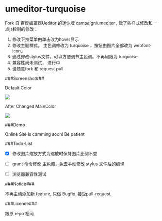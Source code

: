umeditor-turquoise
=======

Fork 自 百度编辑器Ueditor 的迷你版 campaign/umeditor , 做了些样式修改和一点js控制的修改：

1. 修改下拉菜单由单击改为hover显示
2. 修改主题样式， 主色调修改为 turquoise ，按钮由图片全部改为 webfont-icon,.
3. 通过修改stylus文件，可以方便调节主色调。不再局限为 turquoise
4. 兼容性尚未测试， 进行中
5. 请随意fork 和 request pull

###Screenshot###

Default Color

![](https://raw.github.com/cyrilis/umeditor-turquoise/Turquoise/umeditor-turquoise.png)

After Changed MainColor

![](https://raw.github.com/cyrilis/umeditor-turquoise/Turquoise/umeditor-black.png)

###Demo

Online Site is comming soon! Be patient


###Todo-List

- [x]  修改图片缩放方式为缩放时保持图片比例不变
- [ ]  grunt 命令修改 主色调，免去手动修改 stylus 文件后的编译
- [ ]  浏览器兼容性测试


###Notice###

不再主动添加新 feature, 只做 Bugfix. 接受pull-request.

###Licence###

跟原 repo 相同
